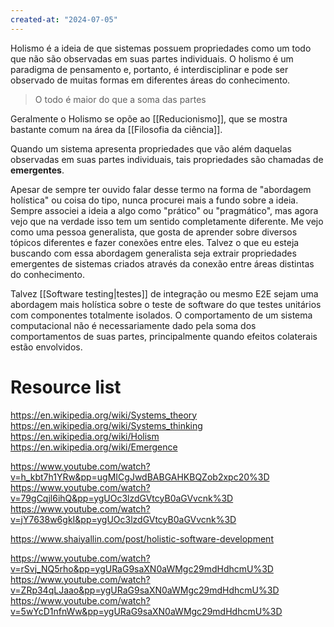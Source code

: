 ```yaml
---
created-at: "2024-07-05"
---
```


Holismo é a ideia de que sistemas possuem propriedades como um todo que não são observadas em suas partes individuais. O holismo é um paradigma de pensamento e, portanto, é interdisciplinar e pode ser observado de muitas formas em diferentes áreas do conhecimento.

> O todo é maior do que a soma das partes

Geralmente o Holismo se opõe ao [[Reducionismo]], que se mostra bastante comum na área da [[Filosofia da ciência]].

Quando um sistema apresenta propriedades que vão além daquelas observadas em suas partes individuais, tais propriedades são chamadas de **emergentes**.

Apesar de sempre ter ouvido falar desse termo na forma de "abordagem holística" ou coisa do tipo, nunca procurei mais a fundo sobre a ideia. Sempre associei a ideia a algo como "prático" ou "pragmático", mas agora vejo que na verdade isso tem um sentido completamente diferente. Me vejo como uma pessoa generalista, que gosta de aprender sobre diversos tópicos diferentes e fazer conexões entre eles. Talvez o que eu esteja buscando com essa abordagem generalista seja extrair propriedades emergentes de sistemas criados através da conexão entre áreas distintas do conhecimento.

Talvez [[Software testing|testes]] de integração ou mesmo E2E sejam uma abordagem mais holística sobre o teste de software do que testes unitários com componentes totalmente isolados. O comportamento de um sistema computacional não é necessariamente dado pela soma dos comportamentos de suas partes, principalmente quando efeitos colaterais estão envolvidos.

# Resource list

https://en.wikipedia.org/wiki/Systems_theory
https://en.wikipedia.org/wiki/Systems_thinking
https://en.wikipedia.org/wiki/Holism
https://en.wikipedia.org/wiki/Emergence

https://www.youtube.com/watch?v=h_kbt7h1YRw&pp=ugMICgJwdBABGAHKBQZob2xpc20%3D
https://www.youtube.com/watch?v=79gCqjl6ihQ&pp=ygUOc3lzdGVtcyB0aGVvcnk%3D
https://www.youtube.com/watch?v=jY7638w6gkI&pp=ygUOc3lzdGVtcyB0aGVvcnk%3D

https://www.shaiyallin.com/post/holistic-software-development

https://www.youtube.com/watch?v=rSvj_NQ5rho&pp=ygURaG9saXN0aWMgc29mdHdhcmU%3D
https://www.youtube.com/watch?v=ZRp34qLJaao&pp=ygURaG9saXN0aWMgc29mdHdhcmU%3D
https://www.youtube.com/watch?v=5wYcD1nfnWw&pp=ygURaG9saXN0aWMgc29mdHdhcmU%3D
